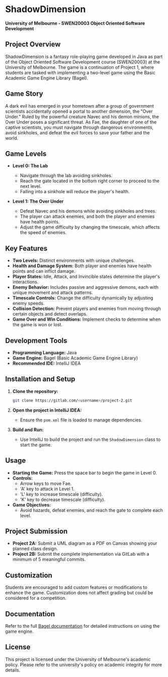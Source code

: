 # ShadowDimension

**University of Melbourne - SWEN20003 Object Oriented Software Development**

## Project Overview

ShadowDimension is a fantasy role-playing game developed in Java as part of the Object Oriented Software Development course (SWEN20003) at the University of Melbourne. The game is a continuation of Project 1, where students are tasked with implementing a two-level game using the Basic Academic Game Engine Library (Bagel).

## Game Story

A dark evil has emerged in your hometown after a group of government scientists accidentally opened a portal to another dimension, the "Over Under." Ruled by the powerful creature Navec and his demon minions, the Over Under poses a significant threat. As Fae, the daughter of one of the captive scientists, you must navigate through dangerous environments, avoid sinkholes, and defeat the evil forces to save your father and the world.

## Game Levels

- **Level 0: The Lab**
  - Navigate through the lab avoiding sinkholes.
  - Reach the gate located in the bottom right corner to proceed to the next level.
  - Falling into a sinkhole will reduce the player's health.
  
- **Level 1: The Over Under**
  - Defeat Navec and his demons while avoiding sinkholes and trees.
  - The player can attack enemies, and both the player and enemies have health points.
  - Adjust the game difficulty by changing the timescale, which affects the speed of enemies.

## Key Features

- **Two Levels:** Distinct environments with unique challenges.
- **Health and Damage System:** Both player and enemies have health points and can inflict damage.
- **Player States:** Idle, Attack, and Invincible states determine the player's interactions.
- **Enemy Behavior:** Includes passive and aggressive demons, each with unique movement and attack patterns.
- **Timescale Controls:** Change the difficulty dynamically by adjusting enemy speeds.
- **Collision Detection:** Prevent players and enemies from moving through certain objects and detect overlaps.
- **Game Over and Win Conditions:** Implement checks to determine when the game is won or lost.

## Development Tools

- **Programming Language:** Java
- **Game Engine:** Bagel (Basic Academic Game Engine Library)
- **Recommended IDE:** IntelliJ IDEA

## Installation and Setup

1. **Clone the repository:**
   ```bash
   git clone https://gitlab.com/<username>/project-2.git
   ```
2. **Open the project in IntelliJ IDEA:**
   - Ensure the `pom.xml` file is loaded to manage dependencies.

3. **Build and Run:**
   - Use IntelliJ to build the project and run the `ShadowDimension` class to start the game.

## Usage

- **Starting the Game:** Press the space bar to begin the game in Level 0.
- **Controls:**
  - Arrow keys to move Fae.
  - 'A' key to attack in Level 1.
  - 'L' key to increase timescale (difficulty).
  - 'K' key to decrease timescale (difficulty).
- **Game Objectives:**
  - Avoid hazards, defeat enemies, and reach the gate to complete each level.

## Project Submission

- **Project 2A:** Submit a UML diagram as a PDF on Canvas showing your planned class design.
- **Project 2B:** Submit the complete implementation via GitLab with a minimum of 5 meaningful commits.

## Customization

Students are encouraged to add custom features or modifications to enhance the game. Customization does not affect grading but could be considered for a competition.

## Documentation

Refer to the full [Bagel documentation](https://people.eng.unimelb.edu.au/mcmurtrye/bagel-doc/) for detailed instructions on using the game engine.

## License

This project is licensed under the University of Melbourne's academic policy. Please refer to the university's policy on academic integrity for more details.

